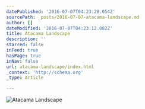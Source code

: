 ```yaml
---
datePublished: '2016-07-07T04:23:28.054Z'
sourcePath: _posts/2016-07-07-atacama-landscape.md
author: []
dateModified: '2016-07-07T04:23:12.082Z'
title: Atacama Landscape
description: ''
starred: false
inFeed: true
hasPage: true
inNav: false
url: atacama-landscape/index.html
_context: 'http://schema.org'
_type: Article

---
```

![Atacama Landscape](https://the-grid-user-content.s3-us-west-2.amazonaws.com/6665c22f-c111-4de1-950f-6ab286227a07.jpg)
